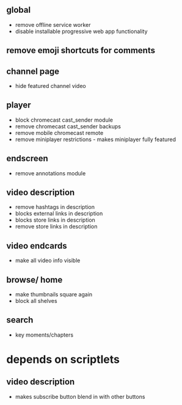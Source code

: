 ## global
* remove offline service worker
* disable installable progressive web app functionality
## remove emoji shortcuts for comments
## channel page
* hide featured channel video
## player
* block chromecast cast_sender module
* remove chromecast cast_sender backups
* remove mobile chromecast remote
* remove miniplayer restrictions - makes miniplayer fully featured
## endscreen
* remove annotations module
## video description
* remove hashtags in description
* blocks external links in description
* blocks store links in description
* remove store links in description
## video endcards
* make all video info visible
## browse/ home
* make thumbnails square again
* block all shelves
## search
* key moments/chapters
# depends on scriptlets
## video description
* makes subscribe button blend in with other buttons